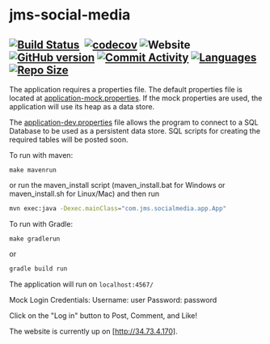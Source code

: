 # jms-social-media

[![Build Status](https://travis-ci.org/JasonSarwar/jms-social-media.svg?branch=master)](https://travis-ci.org/JasonSarwar/jms-social-media) [![<Sonarcloud Quality Gate>](https://sonarcloud.io/api/project_badges/measure?project=JasonSarwar_jms-social-media&metric=alert_status)](https://sonarcloud.io/dashboard?id=JasonSarwar_jms-social-media) [![codecov](https://codecov.io/gh/JasonSarwar/jms-social-media/branch/master/graph/badge.svg)](https://codecov.io/gh/JasonSarwar/jms-social-media) ![Website](https://img.shields.io/website/http/34.73.4.170.svg?down_message=offline&up_message=running) [![GitHub version](https://badge.fury.io/gh/JasonSarwar%2Fjms-social-media.svg)](https://badge.fury.io/gh/JasonSarwar%2Fjms-social-media) [![Commit Activity](https://img.shields.io/github/commit-activity/m/jasonsarwar/jms-social-media.svg)](https://github.com/JasonSarwar/jms-social-media/graphs/commit-activity) [![Languages](https://img.shields.io/github/languages/count/jasonsarwar/jms-social-media.svg?color=orange)](https://github.com/JasonSarwar/jms-social-media) [![Repo Size](https://img.shields.io/github/repo-size/jasonsarwar/jms-social-media.svg?color=yellow)](https://github.com/JasonSarwar/jms-social-media)
-----
The application requires a properties file. The default properties file is located at [application-mock.properties](api-sparkjava/src/main/resources/application-mock.properties).
If the mock properties are used, the application will use its heap as a data store.

The [application-dev.properties](api-sparkjava/src/main/resources/application-dev.properties) file allows the program to connect to a SQL Database to be used as a persistent data store. SQL scripts for creating the required tables will be posted soon.


To run with maven:
```make
make mavenrun
```
or run the maven_install script (maven_install.bat for Windows or maven_install.sh for Linux/Mac) and then run 
```bash
mvn exec:java -Dexec.mainClass="com.jms.socialmedia.app.App"
```

To run with Gradle:
```make
make gradlerun
```
or
```bash
gradle build run
```
The application will run on `localhost:4567/`

Mock Login Credentials:
Username: user
Password: password

Click on the "Log in" button to Post, Comment, and Like!

The website is currently up on [http://34.73.4.170].